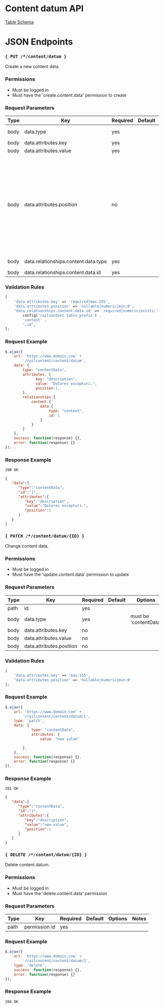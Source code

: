 # Content datum API

[Table Schema](../schema/table-schema.md#table-railcontent_content_data)


# JSON Endpoints

### `{ PUT /*/content/datum }`

Create a new content data.

### Permissions

- Must be logged in
- Must have the 'create.content.data' permission to create

### Request Parameters


|Type|Key|Required|Default|Options|Notes|
|----|---|--------|-------|-------|-----|
|body|data.type|yes| |must be 'contentData'||
|body|data.attributes.key|yes||||
|body|data.attributes.value|yes||||
|body|data.attributes.position|no| | |The position of this datum relative to other datum with the same key under the same content id.|
|body|data.relationships.content.data.type|yes| |must be 'content'||
|body|data.relationships.content.data.id|yes||||


### Validation Rules

```php
[
    'data.attributes.key' => 'required|max:255',
    'data.attributes.position' => 'nullable|numeric|min:0',
    'data.relationships.content.data.id' => 'required|numeric|exists:' .
        config('railcontent.table_prefix') .
        'content' .
        ',id',
];
```

### Request Example

```js
$.ajax({
    url: 'https://www.domain.com' +
        '/railcontent/content/datum',
    data: {
        type: "contentData",
        attributes: {
              key: "description",
              value: "Dolores excepturi.",
              position:1,
        },
        relationships:{
            content:{
                data:{
                    type: "content",
                    id: 1
                }
            }
        }
    }, 
    success: function(response) {},
    error: function(response) {}
});
```

### Response Example

```200 OK```

```json
{  
   "data":{  
      "type":"contentData",
      "id":"1",
      "attributes":{  
         "key":"description",
         "value":"Dolores excepturi.",
         "position":1
      }
   }
}
```

<!--- -------------------------------------------------------------------------------------------------------------- -->

### `{ PATCH /*/content/datum/{ID} }`

Change content data.

### Permissions

- Must be logged in
- Must have the 'update.content.data' permission to update

### Request Parameters


|Type|Key|Required|Default|Options|Notes|
|----|---|--------|-------|-------|-----|
|path|id|yes||||
|body|data.type|yes| |must be 'contentData'||
|body|data.attributes.key|no||||
|body|data.attributes.value|no||||
|body|data.attributes.position|no||||


### Validation Rules

```php
[
    'data.attributes.key' => 'max:255',
    'data.attributes.position' => 'nullable|numeric|min:0'
];
```

### Request Example

```js   
$.ajax({
    url: 'https://www.domain.com' +
        '/railcontent/content/datum/1',
    type: 'patch', 
    data: {
            type: "contentData",
            attributes: {
                value: "new value"

        }, 
    }, 
    success: function(response) {},
    error: function(response) {}
});
```

### Response Example

```201 OK```

```json
{  
   "data":{  
      "type":"contentData",
      "id":"1",
      "attributes":{  
         "key":"description",
         "value":"new value",
         "position":1
      }
   }
}
```

<!--- -------------------------------------------------------------------------------------------------------------- -->

### `{ DELETE /*/content/datum/{ID} }`

Delete content datum.


### Permissions

- Must be logged in
- Must have the 'delete.content.data' permission

### Request Parameters

|Type|Key|Required|Default|Options|Notes|
|----|---|--------|-------|-------|-----|
|path|permission id|yes||||

### Request Example

```js   
$.ajax({
    url: 'https://www.domain.com' +
        '/railcontent/content/datum/1',
    type: 'delete', 
    success: function(response) {},
    error: function(response) {}
});
```

### Response Example

```204 OK```

```json

```

<!--- -------------------------------------------------------------------------------------------------------------- -->

